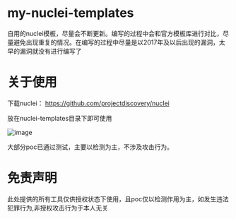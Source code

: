 # my-nuclei-templates
自用的nuclei模板，尽量会不断更新。编写的过程中会和官方模板库进行对比，尽量避免出现重复的情况。在编写的过程中尽量是以2017年及以后出现的漏洞，太早的漏洞就没有进行编写了


# 关于使用
下载nuclei：
https://github.com/projectdiscovery/nuclei

放在nuclei-templates目录下即可使用

![image](https://user-images.githubusercontent.com/48739932/150737828-e759d340-788c-4311-80e4-39aa2a1cb385.png)


大部分poc已通过测试，主要以检测为主，不涉及攻击行为。

# 免责声明

此处提供的所有工具仅供授权状态下使用，且poc仅以检测作用为主，如发生违法犯罪行为,非授权攻击行为于本人无关


